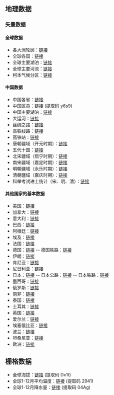 ## 地理数据
### 矢量数据
#### 全球数据
- 各大洲轮廓：[链接](https://github.com/yeshancqcq/geographic_data/blob/main/world/WorldContinents.zip)
- 全球各国：[链接](https://github.com/yeshancqcq/geographic_data/blob/main/world/WorldCountries.zip)
- 全球主要湖泊：[链接](https://github.com/yeshancqcq/geographic_data/blob/main/world/WorldMajorLakes.zip)
- 全球主要河流：[链接](https://github.com/yeshancqcq/geographic_data/blob/main/world/WorldRivers.zip)
- 柯本气候分区：[链接](https://github.com/yeshancqcq/geographic_data/blob/main/world/KoppenClimates.zip)

#### 中国数据
- 中国各省：[链接](https://github.com/yeshancqcq/geographic_data/blob/main/china/ChinaProvinces.zip)
- 中国区县：[链接](https://pan.baidu.com/s/15t7t6nLj-ntjwfOeZzfW4w) (提取码 y6s9)
- 中国主要湖泊：[链接](https://github.com/yeshancqcq/geographic_data/blob/main/china/ChinaMajorLakes.zip)
- 大运河：[链接](https://github.com/yeshancqcq/geographic_data/blob/main/china/GrandCanal.zip)
- 丝绸之路：[链接](https://github.com/yeshancqcq/geographic_data/blob/main/china/SilkRoad.zip)
- 高铁线路：[链接](https://github.com/yeshancqcq/geographic_data/blob/main/china/HighSpeedRail.zip)
- 高铁站：[链接](https://github.com/yeshancqcq/geographic_data/blob/main/china/HighSpeedRailStation.zip)
- 唐朝疆域（开元时期）：[链接](https://github.com/yeshancqcq/geographic_data/blob/main/china/TangDynasty.zip)
- 五代十国：[链接](https://github.com/yeshancqcq/geographic_data/blob/main/china/FiveDynasties.zip)
- 北宋疆域（熙宁时期）：[链接](https://github.com/yeshancqcq/geographic_data/blob/main/china/SongDynasty.zip)
- 南宋疆域（嘉定时期）：[链接](https://github.com/yeshancqcq/geographic_data/blob/main/china/SouthernSong.zip)
- 明朝疆域（永乐时期）：[链接](https://github.com/yeshancqcq/geographic_data/blob/main/china/MingDynasty.zip)
- 清朝疆域（嘉庆时期）：[链接](https://github.com/yeshancqcq/geographic_data/blob/main/china/QingDynasty.zip)
- 科举考试进士统计（宋、明、清）：[链接](https://github.com/yeshancqcq/geographic_data/blob/main/china/ImperialExam.zip)

#### 其他国家的基本数据
- 美国：[链接](https://github.com/yeshancqcq/geographic_data/blob/main/bycountry/USA.zip)
- 加拿大：[链接](https://github.com/yeshancqcq/geographic_data/blob/main/bycountry/Canada.zip)
- 意大利：[链接](https://github.com/yeshancqcq/geographic_data/blob/main/bycountry/Italy.zip)
- 巴西：[链接](https://github.com/yeshancqcq/geographic_data/blob/main/bycountry/Brazil.zip)
- 阿根廷：[链接](https://github.com/yeshancqcq/geographic_data/blob/main/bycountry/Argentia.zip)
- 埃及：[链接](https://github.com/yeshancqcq/geographic_data/blob/main/bycountry/Egypt.zip)
- 法国：[链接](https://github.com/yeshancqcq/geographic_data/blob/main/bycountry/France.zip)
- 德国：[链接](https://github.com/yeshancqcq/geographic_data/blob/main/bycountry/Germany.zip)
-- 德国铁路：[链接](https://github.com/yeshancqcq/geographic_data/blob/main/bycountry/germany_railways.zip)
- 伊朗：[链接](https://github.com/yeshancqcq/geographic_data/blob/main/bycountry/Iran.zip)
- 肯尼亚：[链接](https://github.com/yeshancqcq/geographic_data/blob/main/bycountry/Kenya.zip)
- 尼日利亚：[链接](https://github.com/yeshancqcq/geographic_data/blob/main/bycountry/Nigeria.zip)
- 日本：[链接](https://github.com/yeshancqcq/geographic_data/blob/main/bycountry/Japan.zip)
-- 日本公路：[链接](https://github.com/yeshancqcq/geographic_data/blob/main/bycountry/JapanRoad.zip)
-- 日本铁路：[链接](https://github.com/yeshancqcq/geographic_data/blob/main/bycountry/JapanRail.zip)
- 墨西哥：[链接](https://github.com/yeshancqcq/geographic_data/blob/main/bycountry/Mexico.zip)
- 俄罗斯：[链接](https://github.com/yeshancqcq/geographic_data/blob/main/bycountry/Russia.zip)
- 南非：[链接](https://github.com/yeshancqcq/geographic_data/blob/main/bycountry/SouthAfrica.zip)
- 泰国：[链接](https://github.com/yeshancqcq/geographic_data/blob/main/bycountry/Thailand.zip)
- 土耳其：[链接](https://github.com/yeshancqcq/geographic_data/blob/main/bycountry/Turkey.zip)
- 英国：[链接](https://github.com/yeshancqcq/geographic_data/blob/main/bycountry/UK.zip)
- 爱尔兰：[链接](https://github.com/yeshancqcq/geographic_data/blob/main/bycountry/Ireland.zip)
- 埃塞俄比亚：[链接](https://github.com/yeshancqcq/geographic_data/blob/main/bycountry/Ethiopia.zip)
- 波兰：[链接](https://github.com/yeshancqcq/geographic_data/blob/main/bycountry/Poland.zip)
- 坦桑尼亚：[链接](https://github.com/yeshancqcq/geographic_data/blob/main/bycountry/Tanzania.zip)
- 欧洲：[链接](https://github.com/yeshancqcq/geographic_data/blob/main/bycountry/europe.zip)

## 栅格数据
- 全球海拔：[链接](https://pan.baidu.com/s/1OvaZS4l5ksXZXvHxyrObOw) (提取码 Dx1t)
- 全球1-12月平均温度：[链接](https://pan.baidu.com/s/1uqGziI6Qo--u6aL3itl9lg) (提取码 2941)
- 全球1-12月降水量：[链接](https://pan.baidu.com/s/1ZwynLfHlRVwEOdt7vsMpsw) (提取码 04Ag)
